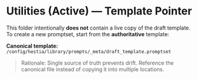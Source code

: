 # Utilities (Active) — Template Pointer

This folder intentionally **does not** contain a live copy of the draft template.
To create a new promptset, start from the **authoritative** template:

**Canonical template:**  
`/config/hestia/library/prompts/_meta/draft_template.promptset`

> Rationale: Single source of truth prevents drift. Reference the canonical file
> instead of copying it into multiple locations.